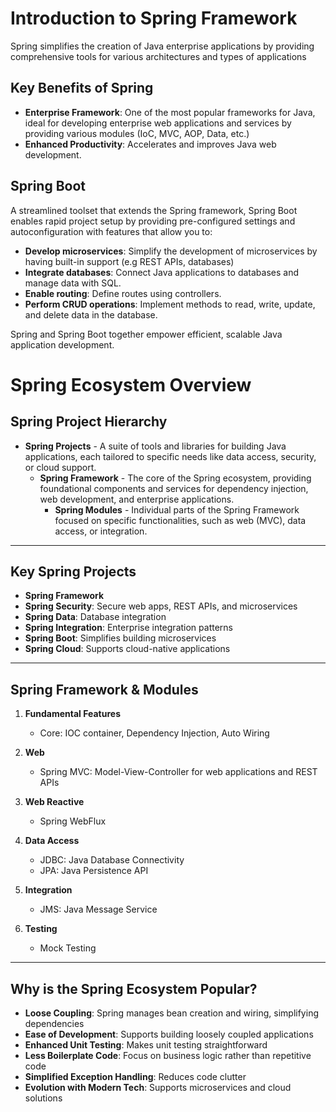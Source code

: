 # Introduction to Spring Framework

Spring simplifies the creation of Java enterprise applications by providing comprehensive tools for various architectures and types of applications

## Key Benefits of Spring
- **Enterprise Framework**: One of the most popular frameworks for Java, ideal for developing enterprise web applications and services by providing various modules (IoC, MVC, AOP, Data, etc.)
- **Enhanced Productivity**: Accelerates and improves Java web development.

## Spring Boot
A streamlined toolset that extends the Spring framework, Spring Boot enables rapid project setup by providing pre-configured settings and autoconfiguration with features that allow you to:
- **Develop microservices**: Simplify the development of microservices by having built-in support (e.g REST APIs, databases)
- **Integrate databases**: Connect Java applications to databases and manage data with SQL.
- **Enable routing**: Define routes using controllers.
- **Perform CRUD operations**: Implement methods to read, write, update, and delete data in the database.

Spring and Spring Boot together empower efficient, scalable Java application development.


# Spring Ecosystem Overview

## Spring Project Hierarchy
- **Spring Projects** - A suite of tools and libraries for building Java applications, each tailored to specific needs like data access, security, or cloud support.
    - **Spring Framework** - The core of the Spring ecosystem, providing foundational components and services for dependency injection, web development, and enterprise applications.
        - **Spring Modules** - Individual parts of the Spring Framework focused on specific functionalities, such as web (MVC), data access, or integration.
---

## Key Spring Projects

- **Spring Framework**
- **Spring Security**: Secure web apps, REST APIs, and microservices
- **Spring Data**: Database integration
- **Spring Integration**: Enterprise integration patterns
- **Spring Boot**: Simplifies building microservices
- **Spring Cloud**: Supports cloud-native applications

---

## Spring Framework & Modules

1. **Fundamental Features**
    - Core: IOC container, Dependency Injection, Auto Wiring

2. **Web**
    - Spring MVC: Model-View-Controller for web applications and REST APIs

3. **Web Reactive**
    - Spring WebFlux

4. **Data Access**
    - JDBC: Java Database Connectivity
    - JPA: Java Persistence API

5. **Integration**
    - JMS: Java Message Service

6. **Testing**
    - Mock Testing

---

## Why is the Spring Ecosystem Popular?

- **Loose Coupling**: Spring manages bean creation and wiring, simplifying dependencies
- **Ease of Development**: Supports building loosely coupled applications
- **Enhanced Unit Testing**: Makes unit testing straightforward
- **Less Boilerplate Code**: Focus on business logic rather than repetitive code
- **Simplified Exception Handling**: Reduces code clutter
- **Evolution with Modern Tech**: Supports microservices and cloud solutions
